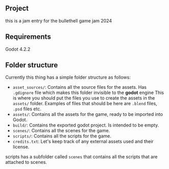 ## Project

this is a jam entry for the bullethell game jam 2024

## Requirements

Godot 4.2.2

## Folder structure

Currently this thing has a simple folder structure as follows:

- `asset_sources/`: Contains all the source files for the assets. Has `.gdignore` file which makes this folder invisible to the **godot** engine This is where you should put the files you use to create the assets in the `assets/` folder. Examples of files that should be here are `.blend` files, `.psd` files etc.
- `assets/`: Contains all the assets for the game, ready to be imported into Godot.
- `build/`: Contains the exported godot project. Is intended to be empty.
- `scenes/`: Contains all the scenes for the game.
- `scripts/`: Contains all the scripts for the game.
- `credits.txt`: Let's keep track of any external assets used and their license.
 
scripts has a subfolder called `scenes` that contains all the scripts that are attached to scenes.

